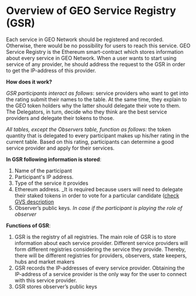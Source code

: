 # Overview of GEO Service Registry (GSR)

Each service in GEO Network should be registered and recorded. Otherwise, there would be no possibility for users to reach this service. GEO Service Registry is the Ethereum smart-contract which stores information about every service in GEO Network. When a user wants to start using service of any provider, he should address the request to the GSR in order to get the IP-address of this provider.


**How does it work?**

_GSR participants interact as follows_: service providers who want to get into the rating submit their names to the table. At the same time, they explain to the GEO token holders why the latter should delegate their vote to them. The Delegators, in turn, decide who they think are the best service providers and delegate their tokens to those.	

_All tables, except the Observers table, function as follows:_ the token quantity that is delegated to every participant makes up his/her rating in the current table. Based on this rating, participants can determine a good service provider and apply for their services.

**In GSR following information is stored**:
1) Name of the participant
2) Participant's IP address. 
3) Type of the service it provides
4) Ethereum address. 
  _It is required because users will need to delegate their staked tokens in order to vote for a particular candidate ([check GVS description](https://github.com/GEO-Protocol/specs-gsr/blob/master/specs/gns.md)
5) Observer’s public keys. 
  _In case if the participant is playing the role of observer_

**Functions of GSR**:
1) GSR is the registry of all registries. The main role of GSR is to store information about each service provider. Different service providers will form different registries considering the service they provide. Thereby, there will be different registries for providers, observers, state keepers, hubs and market makers
2) GSR records the IP-addresses of every service provider. Obtaining the IP-address of a service provider is the only way for the user to connect with this service provider.
3) GSR stores observer’s public keys 

